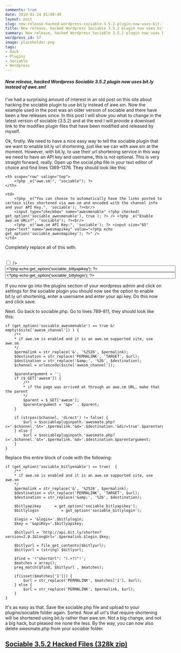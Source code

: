 ```yaml
---
comments: true
date: 2010-01-24 01:09:49
layout: post
slug: new-release-hacked-wordpress-sociable-3-5-2-plugin-now-uses-bit-ly-instead-of-awe-sm
title: New release, hacked Wordpress Sociable 3.5.2 plugin now uses bit.ly instead of awe.sm!
summary: New release, hacked Wordpress Sociable 3.5.2 plugin now uses bit.ly instead of awe.sm!
wordpress_id: 57
image: placeholder.png
tags:
- Hack
- Plugins
- Sociable
- Wordpress
---
```


#####  New release, hacked Wordpress Sociable 3.5.2 plugin now uses bit.ly instead of awe.sm!

I've had a surprising amount of interest in an old post on this site about hacking the sociable plugin to use bit.ly instead of awe.sm. Now the example used in the post was an older version of sociable and there have been a few releases since. In this post I will show you what to change in the latest version of sociable (3.5.2) and at the end I will provide a download link to the modifies plugin files that have been modified and released by myself.

Ok, firstly. We need to have a nice easy way to tell the sociable plugin that we want to enable bit.ly url shortening, just like we can with awe.sm at the moment. However, with bit.ly, to use their url shortening service in this way we need to have an API key and username, this is not optional. This is very straight forward, really. Open up the social.php file in your text editor of choice and find lines 1369-1376. They should look like this:

    <th scope="row" valign="top">
        <?php _e("awe.sm:", "sociable"); ?>
    </th>

    <td>
        <?php _e("You can choose to automatically have the links posted to certain sites shortened via awe.sm and encoded with the channel info and your API Key.", 'sociable'); ?><br/>
        <input type="checkbox" name="awesmenable" <?php checked( get_option('sociable_awesmenable'), true ); ?> /> <?php _e("Enable awe.sm URLs?", "sociable"); ?><br/>
        <?php _e("awe.sm API Key:", 'sociable'); ?> <input size="65" type="text" name="awesmapikey" value="<?php echo get_option('sociable_awesmapikey'); ?>" />
    </td>

Completely replace all of this with:

<th scope="row" valign="top">
    <?php _e("bit.ly:", "sociable"); ?>
</th>
<td>
    <?php _e("You can choose to automatically have the links posted to certain sites shortened via bit.ly and encoded with your API Key so you can view click stats etc....", 'sociable'); ?><br/>
    <input type="checkbox" name="bitlyenable" <?php checked( get_option('sociable_bitlyenable'), true ); ?> /> <?php _e("Enable bit.ly URLs?", "sociable"); ?><br/>
    <?php _e("bit.ly API Key:", 'sociable'); ?> <input size="65" type="text" name="bitlyapikey" value="<?php echo get_option('sociable_bitlyapikey'); ?>" /><br />
    <?php _e("bit.ly API Login:", 'sociable'); ?> <input size="65" type="text" name="bitlylogin" value="<?php echo get_option('sociable_bitlylogin'); ?>" />
</td>

If you now go into the plugins section of your wordpress admin and click on settings for the sociable plugin you should now see the option to enable bit.ly url shortening, enter a username and enter your api key. Do this now and click save.

Next. Go back to sociable.php. Go to lines 789-811, they should look like this:

    if (get_option('sociable_awesmenable') == true &! empty($site['awesm_channel']) ) {
        /**
        * if awe.sm is enabled and it is an awe.sm supported site, use awe.sm
        */
        $permalink = str_replace('&', '%2526', $permalink);
        $destination = str_replace('PERMALINK', 'TARGET', $url);
        $destination = str_replace('&amp;', '%26', $destination);
        $channel = urlencode($site['awesm_channel']);
    
        $parentargument = '';
        if ($_GET['awesm']) {
            /**
            * if the page was arrived at through an awe.sm URL, make that the parent
            */
            $parent = $_GET['awesm'];
            $parentargument = '&p=' . $parent;
        }

        if (strpos($channel, 'direct') != false) {
            $url = $sociablepluginpath.'awesmate.php?c='.$channel.'&t='.$permalink.'&d='.$destination.'&dir=true'.$parentargument;
        } else {
            $url = $sociablepluginpath.'awesmate.php?c='.$channel.'&t='.$permalink.'&d='.$destination.$parentargument;
        }
    }

Replace this entire block of code with the following:

    if (get_option('sociable_bitlyenable') == true)  {
        /**
        * if awe.sm is enabled and it is an awe.sm supported site, use awe.sm
        */
        $permalink = str_replace('&', '%2526', $permalink);
        $destination = str_replace('PERMALINK', 'TARGET', $url);
        $destination = str_replace('&amp;', '%26', $destination);

        $bitlyapikey      = get_option('sociable_bitlyapikey');
        $bitlylogin          = get_option('sociable_bitlylogin');

        $login = '&login='.$bitlylogin;
        $key = '&apiKey='.$bitlyapikey;

        $bitlyurl = 'http://api.bit.ly/shorten?version=2.0.1&longUrl='.$permalink.$login.$key;

        $bitlyurl = file_get_contents($bitlyurl);
        $bitlyurl = (string) $bitlyurl;

        $find = '!"shortUrl": "(.+?)"!';
        $matches = array();
        preg_match($find, $bitlyurl , $matches);

        if(isset($matches['1'])) {
            $url = str_replace('PERMALINK', $matches['1'], $url);
        } else {
            $url = str_replace('PERMALINK', $permalink, $url);
        }
    }

It's as easy as that. Save the sociable.php file and upload to your plugins/sociable folder again. Sorted. Now all url's that require shortening will be shortened using bit.ly rather than awe.sm. Not a big change, and not a big hack, but pleased me none the less. By the way, you can now also delete awesmate.php from your sociable folder.

## **[Sociable 3.5.2 Hacked Files (328k zip)](/img/posts/sociable3.5.2.zip)**

